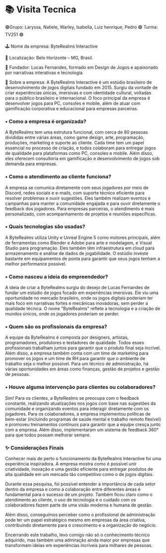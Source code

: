 # 📚 Visita Tecnica

🟢Grupo: Laryssa, Natiele, Warley, Isabella, Luiz henrique, Pedro 🟢 Turma: TV251 🟢




🕹️ Nome da empresa: ByteRealms Interactive

🏢 Localização: Belo Horizonte – MG, Brasil.

🧠 Fundador: Lucas Fernandes, formado em Design de Jogos e apaixonado por narrativas interativas e tecnologia.

📌 Sobre a empresa: A ByteRealms Interactive é um estúdio brasileiro de desenvolvimento de jogos digitais fundado em 2015. Surgiu da vontade de criar experiências únicas, imersivas e com identidade cultural, voltadas para o público brasileiro e internacional. O foco principal da empresa é desenvolver jogos para PC, consoles e mobile, além de atuar com gamificação corporativa e educacional para empresas parceiras.


### • Como a empresa é organizada?
A ByteRealms tem uma estrutura funcional, com cerca de 80 pessoas divididas entre várias áreas, como game design, arte, programação, produções, marketing e suporte ao cliente. Cada time tem um papel essencial no processo de criação, e todos colaboram para entregar jogos de qualidade para plataformas como PC, consoles e mobile. Além disso, eles oferecem consultoria em gamificação e desenvolvimento de jogos sob demanda para empresas.

### • Como o atendimento ao cliente funciona?

A empresa se comunica diretamente com seus jogadores por meio de Discord, redes sociais e e-mails, com suporte técnico eficiente para resolver problemas e ouvir sugestões. Eles também realizam eventos e campanhas para manter a comunidade engajada e para ouvir diretamente o feedback dos jogadores. Para empresas parceiras, o atendimento é mais personalizado, com acompanhamento de projetos e reuniões específicas.

### • Quais tecnologias são usadas?

A ByteRealms utiliza Unity e Unreal Engine 5 como motores principais, além de ferramentas como Blender e Adobe para arte e modelagem, e Visual Studio para programação. Eles também têm infraestrutura em cloud para armazenamento e análise de dados de jogabilidade. O estúdio investe bastante em equipamentos de ponta para garantir que seus jogos tenham a melhor performance possível.

### • Como nasceu a ideia do empreendedor? 

A ideia de criar a ByteRealms surgiu do desejo de Lucas Fernandes de fundar um estúdio de jogos focado em experiências imersivas. Ele viu uma oportunidade no mercado brasileiro, onde os jogos digitais poderiam ter mais foco em narrativas fortes e mecânicas inovadoras, sem perder a qualidade técnica. O nome "ByteRealms" reflete a tecnologia e a criação de mundos únicos, onde os jogadores poderiam se perder.

### • Quem são os profissionais da empresa?

A equipe da ByteRealms é composta por designers, artistas, programadores, produtores e testadores de qualidade. Todos esses profissionais trabalham juntos para garantir que o produto final seja incrível. Além disso, a empresa também conta com um time de marketing para promover os jogos e um time de RH para garantir que o ambiente de trabalho seja o melhor possível. Para um técnico de administração, há várias oportunidades em áreas como finanças, gestão de projetos e gestão de pessoas.

### • Houve alguma intervenção para clientes ou colaboradores?

Sim! Para os clientes, a ByteRealms se preocupa com o feedback constante, realizando atualizações nos jogos com base nas sugestões da comunidade e organizando eventos para interagir diretamente com os jogadores. Para os colaboradores, a empresa implementou políticas de bem-estar (incluindo programas de saúde mental e trabalho remoto flexível) e promoveu treinamentos contínuos para garantir que a equipe cresça junto com a empresa. Além disso, implementaram um sistema de feedback 360° para que todos possam melhorar sempre.


### ✨ Considerações Finais
Conhecer mais de perto o funcionamento da ByteRealms Interactive foi uma experiência inspiradora. A empresa mostra como é possível unir criatividade, inovação e uma gestão eficiente para entregar produtos de alta qualidade em um mercado tão competitivo como o de jogos digitais.

Durante essa pesquisa, foi possível entender a importância de cada setor dentro da empresa e como a colaboração entre diferentes áreas é fundamental para o sucesso de um projeto. Também ficou claro como o atendimento ao cliente, o uso de tecnologia e o cuidado com os colaboradores fazem parte de uma visão moderna e humana de gestão.

Além disso, conseguimos perceber como o profissional de administração pode ter um papel estratégico mesmo em empresas da área criativa, contribuindo diretamente para o crescimento e a organização do negócio.

Encerrando este trabalho, levo comigo não só o conhecimento técnico adquirido, mas também uma admiração ainda maior por empresas que transformam ideias em experiências incríveis para milhares de pessoas.